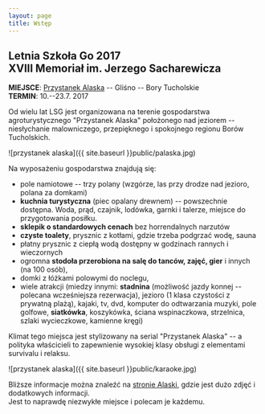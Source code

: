 ```yaml
---
layout: page
title: Wstęp
---
```


## Letnia Szkoła Go 2017<br>XVIII Memoriał im. Jerzego Sacharewicza

**MIEJSCE**: [Przystanek Alaska](http://www.alaska.sundar.pl/) -- Gliśno -- Bory Tucholskie  
**TERMIN**: 10.--23.7. 2017

<!--
<p class="sponsors">
Sponsorami LSG 2017 są:<br>
<a href="https://internetgoschool.com/"><img src="{{ site.baseurl }}public/GJIGS_logo.png"></a>
<a href="http://psg.go.art.pl/"><img src="{{ site.baseurl }}public/psg_logo.png"></a>
<a href="http://www.factorio.com/"><img src="{{ site.baseurl }}public/factorio_logo.png"></a>
</p>
-->

Od wielu lat LSG jest organizowana na terenie gospodarstwa agroturystycznego "Przystanek Alaska" położonego nad jeziorem -- niesłychanie malowniczego, przepięknego i spokojnego regionu Borów Tucholskich. 

![przystanek alaska]({{ site.baseurl }}public/palaska.jpg)

Na wyposażeniu gospodarstwa znajdują się:

- pole namiotowe -- trzy polany (wzgórze, las przy drodze nad jezioro, polana za domkami) 
- **kuchnia turystyczna** (piec opalany drewnem) -- powszechnie dostępna. Woda, prąd, czajnik, lodówka, garnki i talerze, miejsce do przygotowania posiłku. 
- **sklepik o standardowych cenach** bez horrendalnych narzutów 
- **czyste toalety**, prysznic z kotłami, gdzie trzeba podgrzać wodę, sauna 
- płatny prysznic z ciepłą wodą dostępny w godzinach rannych i wieczornych 
- ogromna **stodoła przerobiona na salę do tanców, zajęć, gier** i innych (na 100 osób), 
- domki z łóżkami polowymi do noclegu, 
- wiele atrakcji (miedzy innymi: **stadnina** (możliwość jazdy konnej -- polecana wcześniejsza rezerwacja), jezioro (1 klasa czystości z prywatną plażą), kajaki, tv, dvd, komputer do odtwarzania muzyki, pole golfowe, **siatkówka**, koszykówka, ściana wspinaczkowa, strzelnica, szlaki wycieczkowe, kamienne kręgi) 

Klimat tego miejsca jest stylizowany na serial "Przystanek Alaska" -- a polityka właścicieli to zapewnienie wysokiej klasy obsługi z elementami survivalu i relaksu. 

![przystanek alaska]({{ site.baseurl }}public/karaoke.jpg)

Bliższe informacje można znaleźć na [stronie Alaski](http://www.alaska.sundar.pl/), gdzie jest dużo zdjęć i dodatkowych informacji.  
Jest to naprawdę niezwykłe miejsce i polecam je każdemu.
